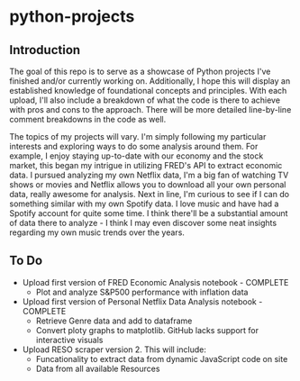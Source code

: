 # python-projects

## Introduction

The goal of this repo is to serve as a showcase of Python projects I've finished and/or currently working on. Additionally, I hope this will display an established knowledge of foundational concepts and principles. With each upload, I'll also include a breakdown of what the code is there to achieve with pros and cons to the approach. There will be more detailed line-by-line comment breakdowns in the code as well.

The topics of my projects will vary. I'm simply following my particular interests and exploring ways to do some analysis around them. For example, I enjoy staying up-to-date with our economy and the stock market, this began my intrigue in utilizing FRED's API to extract economic data. I pursued analyzing my own Netflix data, I'm a big fan of watching TV shows or movies and Netflix allows you to download all your own personal data, really awesome for analysis. Next in line, I'm curious to see if I can do something similar with my own Spotify data. I love music and have had a Spotify account for quite some time. I think there'll be a substantial amount of data there to analyze - I think I may even discover some neat insights regarding my own music trends over the years.

## To Do
- Upload first version of FRED Economic Analysis notebook - COMPLETE
    - Plot and analyze S&P500 performance with inflation data
- Upload first version of Personal Netflix Data Analysis notebook - COMPLETE
    - Retrieve Genre data and add to dataframe
    - Convert ploty graphs to matplotlib. GitHub lacks support for interactive visuals 
- Upload RESO scraper version 2. This will include:
    - Funcationality to extract data from dynamic JavaScript code on site
    - Data from all available Resources
